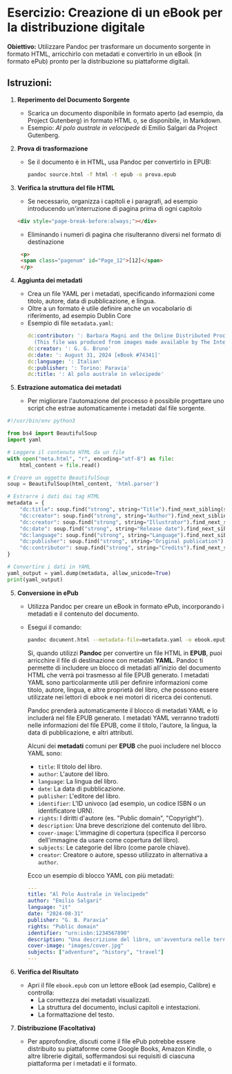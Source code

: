 # Esercizio: Creazione di un eBook per la distribuzione digitale

**Obiettivo:** Utilizzare Pandoc per trasformare un documento sorgente in formato HTML, arricchirlo con metadati e convertirlo in un eBook (in formato ePub) pronto per la distribuzione su piattaforme digitali.

## Istruzioni:

1. **Reperimento del Documento Sorgente**
   - Scarica un documento disponibile in formato aperto (ad esempio, da Project Gutenberg) in formato HTML o, se disponibile, in Markdown.
   - Esempio: *Al polo australe in velocipede* di Emilio Salgari da Project Gutenberg.

2. **Prova di trasformazione**
   
   - Se il documento è in HTML, usa Pandoc per convertirlo in EPUB:
     ```bash
     pandoc source.html -f html -t epub -o prova.epub
     ```
   
3. **Verifica la struttura del file HTML**

   - Se necessario, organizza i capitoli e i paragrafi, ad esempio introducendo un'interruzione di pagina prima di ogni capitolo 
   ```html
   <div style="page-break-before:always;"></div>
   ```
   - Eliminando i numeri di pagina che risulteranno diversi nel formato di destinazione 
   ```html
	<p>
	<span class="pagenum" id="Page_12">[12]</span>
	</p>
   ```

4. **Aggiunta dei metadati**

   - Crea un file YAML per i metadati, specificando informazioni come titolo, autore, data di pubblicazione, e lingua. 
   - Oltre a un formato è utile definire anche un vocabolario di riferimento, ad esempio Dublin Core 
   - Esempio di file `metadata.yaml`:
     ```yaml
     dc:contributor: ': Barbara Magni and the Online Distributed Proofreading Team at http://www.pgdp.net
       (This file was produced from images made available by The Internet Archive)'
     dc:creator: ': G. G. Bruno'
     dc:date: ': August 31, 2024 [eBook #74341]'
     dc:language: ': Italian'
     dc:publisher: ': Torino: Paravia'
     dc:title: ': Al polo australe in velocipede'
4. **Estrazione automatica dei metadati**
   - Per migliorare l'automazione del processo è possibile progettare uno script che estrae automaticamente i metadati dal file sorgente.

```python
#!/usr/bin/env python3

from bs4 import BeautifulSoup
import yaml

# Leggere il contenuto HTML da un file
with open("meta.html", "r", encoding="utf-8") as file:
    html_content = file.read()

# Creare un oggetto BeautifulSoup
soup = BeautifulSoup(html_content, 'html.parser')

# Estrarre i dati dai tag HTML
metadata = {
    "dc:title": soup.find("strong", string="Title").find_next_sibling(string=True).strip(),
    "dc:creator": soup.find("strong", string="Author").find_next_sibling(string=True).strip(),
    "dc:creator": soup.find("strong", string="Illustrator").find_next_sibling(string=True).strip(),  # Illustrator come creator se preferisci
    "dc:date": soup.find("strong", string="Release date").find_next_sibling(string=True).strip(),
    "dc:language": soup.find("strong", string="Language").find_next_sibling(string=True).strip(),
    "dc:publisher": soup.find("strong", string="Original publication").find_next_sibling(string=True).strip(),
    "dc:contributor": soup.find("strong", string="Credits").find_next_sibling(string=True).strip(),
}

# Convertire i dati in YAML
yaml_output = yaml.dump(metadata, allow_unicode=True)
print(yaml_output)
```

5. **Conversione in ePub**
   - Utilizza Pandoc per creare un eBook in formato ePub, incorporando i metadati e il contenuto del documento.
   - Esegui il comando:
     ```bash
     pandoc document.html --metadata-file=metadata.yaml -o ebook.epub
     ```
     
     Sì, quando utilizzi **Pandoc** per convertire un file HTML in **EPUB**, puoi arricchire il file di destinazione con metadati **YAML**. Pandoc ti permette di includere un blocco di metadati all'inizio del documento HTML che verrà poi trasmesso al file EPUB generato. I metadati YAML sono particolarmente utili per definire informazioni come titolo, autore, lingua, e altre proprietà del libro, che possono essere utilizzate nei lettori di ebook e nei motori di ricerca dei contenuti.
     
     Pandoc prenderà automaticamente il blocco di metadati YAML e lo includerà nel file EPUB generato. I metadati YAML verranno tradotti nelle informazioni del file EPUB, come il titolo, l'autore, la lingua, la data di pubblicazione, e altri attributi.
     
     Alcuni dei **metadati** comuni per **EPUB** che puoi includere nel blocco YAML sono:
     
     - `title`: Il titolo del libro.
     - `author`: L'autore del libro.
     - `language`: La lingua del libro.
     - `date`: La data di pubblicazione.
     - `publisher`: L'editore del libro.
     - `identifier`: L'ID univoco (ad esempio, un codice ISBN o un identificatore URN).
     - `rights`: I diritti d'autore (es. "Public domain", "Copyright").
     - `description`: Una breve descrizione del contenuto del libro.
     - `cover-image`: L'immagine di copertura (specifica il percorso dell'immagine da usare come copertura del libro).
     - `subjects`: Le categorie del libro (come parole chiave).
     - `creator`: Creatore o autore, spesso utilizzato in alternativa a `author`.
     
     Ecco un esempio di blocco YAML con più metadati:
     
     ```yaml
     ---
     title: "Al Polo Australe in Velocipede"
     author: "Emilio Salgari"
     language: "it"
     date: "2024-08-31"
     publisher: "G. B. Paravia"
     rights: "Public domain"
     identifier: "urn:isbn:1234567890"
     description: "Una descrizione del libro, un'avventura nelle terre antartiche."
     cover-image: "images/cover.jpg"
     subjects: ["adventure", "history", "travel"]
     ---
     ```
     
   
6. **Verifica del Risultato**

   - Apri il file `ebook.epub` con un lettore eBook (ad esempio, Calibre) e controlla:
     - La correttezza dei metadati visualizzati.
     - La struttura del documento, inclusi capitoli e intestazioni.
     - La formattazione del testo.

7. **Distribuzione (Facoltativa)**
   - Per approfondire, discuti come il file ePub potrebbe essere distribuito su piattaforme come Google Books, Amazon Kindle, o altre librerie digitali, soffermandosi sui requisiti di ciascuna piattaforma per i metadati e il formato.
